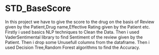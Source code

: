 # STD_BaseScore
In this project we have to give the score to the drug on the basis of Review given by the Patient,Drug name,Effective Rating given by the Patient etc.
Firstly i used basics NLP techniques to Clean the Data.
Then i used VaderSentimental library to find Sentiment of the review given by the Patient.
Then i drop some Unusefull columns from the dataframe.
Then i used Decision Tree,Random Forest algorithms to find the Accuracy.
